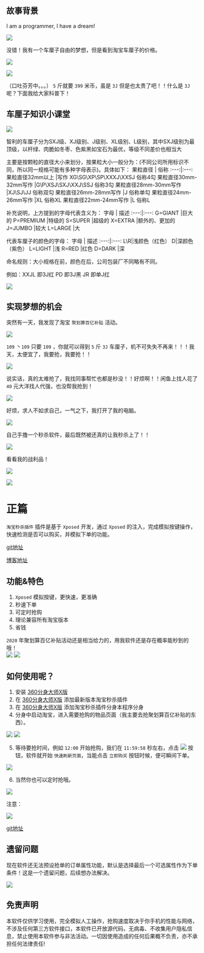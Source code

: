 ## 故事背景
I am a programmer, I have a dream!  

![](https://i04piccdn.sogoucdn.com/8b682d508954cba0)

没错！我有一个车厘子自由的梦想，但是看到淘宝车厘子的价格。  

![](http://p0.qhimg.com/t014813f5f5625301c4.jpg)  

![](https://i03piccdn.sogoucdn.com/410fa501bb98ea69)  

（口吐芬芳中。。。） `5` 斤就要 `399` 米币，虽是 `3J` 但是也太贵了吧！！什么是 `3J` 呢？下面我给大家科普下！    

## 车厘子知识小课堂
![](http://p0.qhimg.com/t01f48b938cc0a27b01.jpg)  

智利的车厘子分为SXJ级、XJ级别、J级别、XL级别、L级别，其中SXJ级别为最顶级，以杆绿、肉脆如冬枣、色紫黑如宝石为最优，等级不同差价也相当大

主要是按颗粒的直径大小来划分，按果粒大小一般分为：(不同公司所用标识不同，所以同一规格可能有多种字母表示)。具体如下：
果粒直径 | 俗称
:---:|:---:
果粒直径32mm以上 |写作 XG\SG\XP\SP\XXXJ\XXSJ 俗称4勾
果粒直径30mm-32mm写作 |G\P\XSJ\SXJ\XXJ\SSJ 俗称3勾
果粒直径28mm-30mm写作 |XJ\SJ\JJ 俗称双勾
果粒直径26mm-28mm写作 |J 俗称单勾
果粒直径24mm-26mm写作 |XL 俗称XL
果粒直径22mm-24mm写作 |L 俗称L

补充说明，上方提到的字母代表含义为：
字母 | 描述
:---:|:---:
G=GIANT |巨大的
P=PREMIUM |特级的
S=SUPER |超级的
X=EXTRA |额外的、更加的
J=JUMBO |较大
L=LARGE |大

代表车厘子的颜色的字母：
字母 | 描述
:---:|:---:
L\R|浅颜色（红色）
D|深颜色（紫色）
L=LIGHT |浅
R=RED |红色
D=DARK |深

命名规则：大小规格在前，颜色在后，公司包装厂不同略有不同。

例如：XXJL 即3J红
PD 即3J黑
JR 即单J红

![](http://p0.qhimg.com/t01f3708c9d7a7e116b.gif)

## 实现梦想的机会
突然有一天，我发现了淘宝 `聚划算百亿补贴` 活动。  

![](http://p0.qhimg.com/t014f57f27ea3e81e45.jpg)

`109` 丶`109` 只要 `109` ，你就可以得到 `5` 斤 `3J` 车厘子，机不可失失不再来！！！我天，太便宜了，我要抢，我要抢！！  

![](http://p0.qhimg.com/t016462c2901440fab8.jpg)  

说实话，真的太难抢了，我找同事帮忙也都是秒没！！好烦啊！！闲鱼上找人花了 `40` 元大洋找人代强，也没帮我抢到！  

![](http://p0.qhimg.com/t019cd4999b49ddd5a8.jpg)  

好烦，求人不如求自己，一气之下，我打开了我的电脑。  

![](http://p0.qhimg.com/t012b81f037bb7959fd.jpg)  

自己手撸一个秒杀软件，最后既然被还真的让我秒杀上了！！  

![](http://p0.qhimg.com/t01691f9d514dddafc0.jpg)  

看看我的战利品！

![](http://p0.qhimg.com/t014fa1030649bbcfbb.jpg)  

![](http://p0.qhimg.com/t01ff128de344de25e2.jpg)

# 正篇
`淘宝秒杀插件` 插件是基于 `Xposed` 开发，通过 `Xposed` 的注入，完成模拟按键操作，快速检测是否可以购买，并模拟下单的功能。  

[git地址](https://github.com/makeloveandroid/TaoBaoTool)  

[博客地址](https://www.wenyingzhi.com/mu-lu-5/feng-mian-2)

## 功能&特色
1. `Xposed` 模拟按键，更快速，更准确
2. 秒速下单
3. 可定时抢购
4. 理论兼容所有淘宝版本
5. 省钱

`2020` 年聚划算百亿补贴活动还是相当给力的，用我软件还是存在概率能秒到的哦！  
![](http://p0.qhimg.com/t01aa1ac4fd70ef092e.jpg)
![](http://p0.qhimg.com/t01d66ee731d8f1562e.jpg)


## 如何使用呢？
1. 安装 [360分身大师X版](https://a.app.qq.com/o/simple.jsp?pkgname=com.qihoo.magic.xposed)
2. 在 [360分身大师X版](https://a.app.qq.com/o/simple.jsp?pkgname=com.qihoo.magic.xposed) 添加最新版本淘宝秒杀插件
3. 在 [360分身大师X版](https://a.app.qq.com/o/simple.jsp?pkgname=com.qihoo.magic.xposed) 添加淘宝秒杀插件分身本程序分身
4. 分身中启动淘宝，进入需要抢购的物品页面（我主要去抢聚划算百亿补贴的东西）。  

![](http://p0.qhimg.com/t01af9a7b4a76f9a26c.jpg)
![](http://p0.qhimg.com/t01e848646ffcec98b7.png)  

5. 等待要抢时间，例如 `12:00` 开始抢购，我们在 `11:59:58` 秒左右，点击 ![](http://p0.qhimg.com/t017d47fa8ca6650b06.png) 按钮，软件就开始 `快速刷新页面`，当能点击 `立即购买` 按钮时候，便可瞬间下单。  

![](http://p0.qhimg.com/t01b474f896ca3b8cfd.gif)

6. 当然你也可以定时抢哦。  

![](http://p0.qhimg.com/t016dc10108b1a52473.png)

注意：  

![](http://p0.qhimg.com/t01be2a3ce3171dde59.gif)

[git地址](https://github.com/makeloveandroid/TaoBaoTool)  

## 遗留问题
现在软件还无法预设抢单的订单属性功能，默认是选择最后一个可选属性作为下单条件！这是一个遗留问题，后续想办法解决。  

![](http://p0.qhimg.com/t0129661712a2d1c6dd.png)

## 免责声明
本软件仅供学习使用，完全模拟人工操作，抢购速度取决于你手机的性能与网络，不涉及任何第三方软件接口，本软件已开放源代码，无病毒、不收集用户隐私信息，禁止使用本软件参与非法活动。一切因使用造成的任何后果概不负责，亦不承担任何法律责任!
